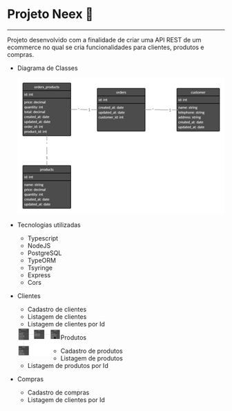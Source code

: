 # Projeto Neex 🔨

<hr>

Projeto desenvolvido com a finalidade de criar uma API REST de um ecommerce no qual se cria funcionalidades para clientes, produtos e compras.

- Diagrama de Classes

  ![picture](imgs/class-diagram.png)

- Tecnologias utilizadas
  - Typescript
  - NodeJS
  - PostgreSQL
  - TypeORM
  - Tsyringe
  - Express
  - Cors

- Clientes
  - Cadastro de clientes
  - Listagem de clientes
  - Listagem de clientes por Id

  <img align="left" alt="clientes" width="100px" src="imgs/class-diagram.png" />

- Produtos
  - Cadastro de produtos
  - Listagem de produtos
  - Listagem de produtos por Id

- Compras
  - Cadastro de compras
  - Listagem de clientes por Id





